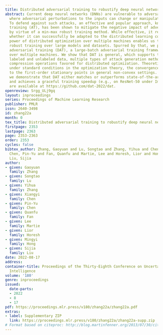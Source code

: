 ```yaml
---
title: Distributed adversarial training to robustify deep neural networks at scale
abstract: Current deep neural networks (DNNs) are vulnerable to adversarial attacks,
  where adversarial perturbations to the inputs can change or manipulate classification.
  To defend against such attacks, an effective and popular approach, known as adversarial
  training (AT), has been shown to mitigate the negative impact of adversarial attacks
  by virtue of a min-max robust training method. While effective, it remains unclear
  whether it can successfully be adapted to the distributed learning context. The
  power of distributed optimization over multiple machines enables us to scale up
  robust training over large models and datasets. Spurred by that, we propose distributed
  adversarial training (DAT), a large-batch adversarial training framework implemented
  over multiple machines. We show that DAT is general, which supports training over
  labeled and unlabeled data, multiple types of attack generation methods, and gradient
  compression operations favored for distributed optimization. Theoretically, we provide,
  under standard conditions in the optimization theory, the convergence rate of DAT
  to the first-order stationary points in general non-convex settings. Empirically,
  we demonstrate that DAT either matches or outperforms state-of-the-art robust accuracies
  and achieves a graceful training speedup (e.g., on ResNet-50 under ImageNet). Codes
  are available at https://github.com/dat-2022/dat.
openreview: Srgg_ULj9gq
layout: inproceedings
series: Proceedings of Machine Learning Research
publisher: PMLR
issn: 2640-3498
id: zhang22a
month: 0
tex_title: Distributed adversarial training to robustify deep neural networks at scale
firstpage: 2353
lastpage: 2363
page: 2353-2363
order: 2353
cycles: false
bibtex_author: Zhang, Gaoyuan and Lu, Songtao and Zhang, Yihua and Chen, Xiangyi and
  Chen, Pin-Yu and Fan, Quanfu and Martie, Lee and Horesh, Lior and Hong, Mingyi and
  Liu, Sijia
author:
- given: Gaoyuan
  family: Zhang
- given: Songtao
  family: Lu
- given: Yihua
  family: Zhang
- given: Xiangyi
  family: Chen
- given: Pin-Yu
  family: Chen
- given: Quanfu
  family: Fan
- given: Lee
  family: Martie
- given: Lior
  family: Horesh
- given: Mingyi
  family: Hong
- given: Sijia
  family: Liu
date: 2022-08-17
address:
container-title: Proceedings of the Thirty-Eighth Conference on Uncertainty in Artificial
  Intelligence
volume: '180'
genre: inproceedings
issued:
  date-parts:
  - 2022
  - 8
  - 17
pdf: https://proceedings.mlr.press/v180/zhang22a/zhang22a.pdf
extras:
- label: Supplementary ZIP
  link: https://proceedings.mlr.press/v180/zhang22a/zhang22a-supp.zip
# Format based on citeproc: http://blog.martinfenner.org/2013/07/30/citeproc-yaml-for-bibliographies/
---
```

